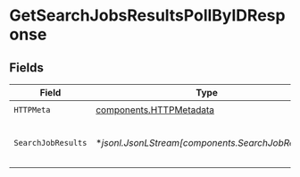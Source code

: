# GetSearchJobsResultsPollByIDResponse


## Fields

| Field                                                                            | Type                                                                             | Required                                                                         | Description                                                                      |
| -------------------------------------------------------------------------------- | -------------------------------------------------------------------------------- | -------------------------------------------------------------------------------- | -------------------------------------------------------------------------------- |
| `HTTPMeta`                                                                       | [components.HTTPMetadata](../../models/components/httpmetadata.md)               | :heavy_check_mark:                                                               | N/A                                                                              |
| `SearchJobResults`                                                               | **jsonl.JsonLStream[components.SearchJobResults]*                                | :heavy_minus_sign:                                                               | SearchResultsResults for the Search /results and /results-poll endpoints. object |